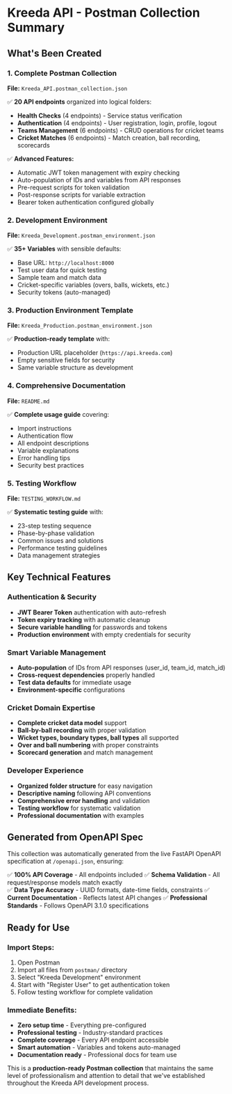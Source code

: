 # Kreeda API - Postman Collection Summary

## What's Been Created

### 1. Complete Postman Collection
**File:** `Kreeda_API.postman_collection.json`

✅ **20 API endpoints** organized into logical folders:
- **Health Checks** (4 endpoints) - Service status verification
- **Authentication** (4 endpoints) - User registration, login, profile, logout  
- **Teams Management** (6 endpoints) - CRUD operations for cricket teams
- **Cricket Matches** (6 endpoints) - Match creation, ball recording, scorecards

✅ **Advanced Features:**
- Automatic JWT token management with expiry checking
- Auto-population of IDs and variables from API responses
- Pre-request scripts for token validation
- Post-response scripts for variable extraction
- Bearer token authentication configured globally

### 2. Development Environment
**File:** `Kreeda_Development.postman_environment.json`

✅ **35+ Variables** with sensible defaults:
- Base URL: `http://localhost:8000`
- Test user data for quick testing
- Sample team and match data
- Cricket-specific variables (overs, balls, wickets, etc.)
- Security tokens (auto-managed)

### 3. Production Environment Template
**File:** `Kreeda_Production.postman_environment.json`

✅ **Production-ready template** with:
- Production URL placeholder (`https://api.kreeda.com`)
- Empty sensitive fields for security
- Same variable structure as development

### 4. Comprehensive Documentation
**File:** `README.md`

✅ **Complete usage guide** covering:
- Import instructions
- Authentication flow
- All endpoint descriptions
- Variable explanations
- Error handling tips
- Security best practices

### 5. Testing Workflow
**File:** `TESTING_WORKFLOW.md`

✅ **Systematic testing guide** with:
- 23-step testing sequence
- Phase-by-phase validation
- Common issues and solutions
- Performance testing guidelines
- Data management strategies

## Key Technical Features

### Authentication & Security
- **JWT Bearer Token** authentication with auto-refresh
- **Token expiry tracking** with automatic cleanup
- **Secure variable handling** for passwords and tokens
- **Production environment** with empty credentials for security

### Smart Variable Management
- **Auto-population** of IDs from API responses (user_id, team_id, match_id)
- **Cross-request dependencies** properly handled
- **Test data defaults** for immediate usage
- **Environment-specific** configurations

### Cricket Domain Expertise
- **Complete cricket data model** support
- **Ball-by-ball recording** with proper validation
- **Wicket types, boundary types, ball types** all supported
- **Over and ball numbering** with proper constraints
- **Scorecard generation** and match management

### Developer Experience
- **Organized folder structure** for easy navigation
- **Descriptive naming** following API conventions
- **Comprehensive error handling** and validation
- **Testing workflow** for systematic validation
- **Professional documentation** with examples

## Generated from OpenAPI Spec

This collection was automatically generated from the live FastAPI OpenAPI specification at `/openapi.json`, ensuring:

✅ **100% API Coverage** - All endpoints included
✅ **Schema Validation** - All request/response models match exactly  
✅ **Data Type Accuracy** - UUID formats, date-time fields, constraints
✅ **Current Documentation** - Reflects latest API changes
✅ **Professional Standards** - Follows OpenAPI 3.1.0 specifications

## Ready for Use

### Import Steps:
1. Open Postman
2. Import all files from `postman/` directory
3. Select "Kreeda Development" environment
4. Start with "Register User" to get authentication token
5. Follow testing workflow for complete validation

### Immediate Benefits:
- **Zero setup time** - Everything pre-configured
- **Professional testing** - Industry-standard practices
- **Complete coverage** - Every API endpoint accessible
- **Smart automation** - Variables and tokens auto-managed
- **Documentation ready** - Professional docs for team use

This is a **production-ready Postman collection** that maintains the same level of professionalism and attention to detail that we've established throughout the Kreeda API development process.
